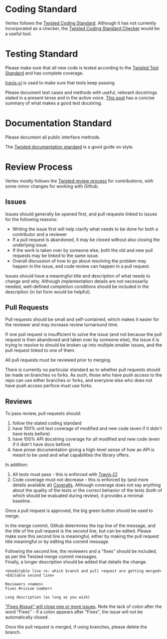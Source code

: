 Coding Standard
===============

Vertex follows the [Twisted Coding Standard](https://twistedmatrix.com/documents/current/core/development/policy/coding-standard.html).
Although it has not currently incorporated as a checker, the [Twisted Coding Standard Checker](https://launchpad.net/twistedchecker) would be a useful tool.


Testing Standard
================

Please make sure that all new code is tested according to the [Twisted Test Standard](https://twistedmatrix.com/documents/current/core/development/policy/test-standard.html) and has complete coverage.

[travis-ci](https://travis-ci.org/twisted/vertex) is used to make sure that tests keep passing

Please document test cases and methods with useful, relevant docstrings stated in a present tense and in the active voice.
[This post](https://plus.google.com/115348217455779620753/posts/YA3ThKWhSAj) has a concise summary of what makes a good test docstring.


Documentation Standard
======================

Please document all public interface methods.

The [Twisted documentation standard](http://twistedmatrix.com/trac/browser/trunk/doc/core/development/policy/writing-standard.xhtml?format=raw) is a good guide on style.


Review Process
==============

Vertex mostly follows the [Twisted review process](http://twistedmatrix.com/trac/wiki/ReviewProcess) for contributions, with some minor changes for working with Github.

Issues
------
Issues should generally be opened first, and pull requests linked to issues for the following reasons:

- Writing the issue first will help clarify what needs to be done for both a contributor and a reviewer
- If a pull request is abandoned, it may be closed without also closing the underlying issue.
- If the work is taken over by someone else, both the old and new pull requests may be linked to the same issue.
- Overall discussion of how to go about resolving the problem may happen in the issue, and code review can happen in a pull request.

Issues should have a meaningful title and description of what needs to change and why.
Although implementation details are not necessarily needed, well-defined completion conditions should be included in the description (in list form would be helpful).


Pull Requests
-------------
Pull requests should be small and self-contained, which makes it easier for the reviewer and may increase review turnaround time.

If one pull request is insufficient to solve the issue (and not because the pull request is then abandoned and taken over by someone else), the issue it is trying to resolve to should be broken up into multiple smaller issues, and the pull request linked to one of them.

All pull requests must be reviewed prior to merging.

There is currently no particular standard as to whether pull requests should be made on branches vs forks.
As such, those who have push access to the repo can use either branches or forks, and everyone else who does not have push access perfoce must use forks.


Reviews
-------
To pass review, pull requests should:

1. follow the stated coding standard
1. have 100% unit test coverage of modified and new code (even if it didn't have tests before)
1. have 100% API docstring coverage for all modified and new code (even if it didn't have docs before)
1. have prose documentation giving a high-level sense of how an API is meant to be used and what capabilities the library offers. 

In addition:

1. All tests must pass - this is enforced with [Travis-CI](https://travis-ci.org/twisted/vertex)
1. Code coverage must not decrease - this is enforced by (and more details available at) [Coveralls](https://coveralls.io/r/twisted/vertex).
Although coverage does not say anything about the quality of the tests or the correct behavior of the tests (both of which should be evaluated during review), it provides a minimal baseline.

Once a pull request is approved, the big green button should be used to merge.

In the merge commit, Github determines the top line of the message, and the title of the pull request is the second line, but can be edited.
Please make sure this second line is meaningful, either by making the pull request title meaningful or by editing the commit message.

Following the second line, the reviewers and a "fixes" should be included, as per the Twisted merge commit messages.  
Finally, a longer description should be added that details the change.

    <Uneditable line re: which branch and pull request are getting merged>
    <Editable second line>
    
    Reviewers <names>
    Fixes #<issue number>

    Long description (as long as you wish)

["Fixes #issue" will close one or more issues](https://help.github.com/articles/closing-issues-via-commit-messages).  Note the lack of colon after the word "Fixes" - if a colon appears after "Fixes", the issue will not be automatically closed.

Once the pull request is merged, if using branches, please delete the branch.
